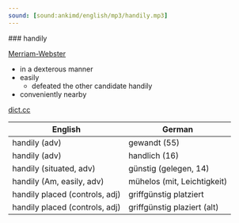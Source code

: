 ```yaml
---
sound: [sound:ankimd/english/mp3/handily.mp3]
---
```


\### handily

[Merriam-Webster](https://www.merriam-webster.com/dictionary/handily)

- in a dexterous manner
- easily
    - defeated the other candidate handily
- conveniently nearby

[dict.cc](https://www.dict.cc/handily)

| English        | German       |
| -------------- | ------------ |
| handily (adv) | gewandt (55) |
| handily (adv) | handlich (16) |
| handily (situated, adv) | günstig (gelegen, 14) |
| handily (Am, easily, adv) | mühelos (mit, Leichtigkeit) |
| handily placed (controls, adj) | griffgünstig platziert |
| handily placed (controls, adj) | griffgünstig plaziert (alt) |
